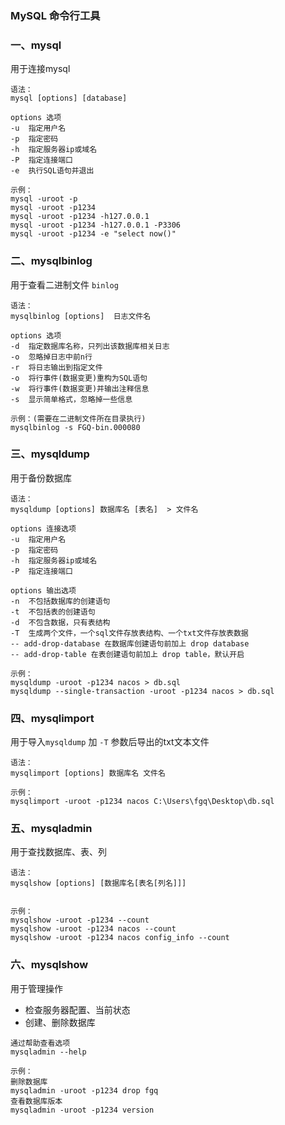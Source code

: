 ### MySQL 命令行工具
 
### 一、mysql
用于连接mysql

```
语法：
mysql [options] [database]

options 选项
-u  指定用户名
-p  指定密码
-h  指定服务器ip或域名
-P  指定连接端口
-e  执行SQL语句并退出

示例：
mysql -uroot -p
mysql -uroot -p1234
mysql -uroot -p1234 -h127.0.0.1
mysql -uroot -p1234 -h127.0.0.1 -P3306
mysql -uroot -p1234 -e "select now()"

```






### 二、mysqlbinlog
用于查看二进制文件 `binlog`

```
语法：
mysqlbinlog [options]  日志文件名

options 选项
-d  指定数据库名称，只列出该数据库相关日志
-o  忽略掉日志中前n行
-r  将日志输出到指定文件
-o  将行事件(数据变更)重构为SQL语句
-w  将行事件(数据变更)并输出注释信息
-s  显示简单格式，忽略掉一些信息

示例：(需要在二进制文件所在目录执行)
mysqlbinlog -s FGQ-bin.000080
```






### 三、mysqldump
用于备份数据库

```
语法：
mysqldump [options] 数据库名 [表名]  > 文件名

options 连接选项
-u  指定用户名
-p  指定密码
-h  指定服务器ip或域名
-P  指定连接端口

options 输出选项
-n  不包括数据库的创建语句
-t  不包括表的创建语句
-d  不包含数据，只有表结构
-T  生成两个文件，一个sql文件存放表结构、一个txt文件存放表数据
-- add-drop-database 在数据库创建语句前加上 drop database
-- add-drop-table 在表创建语句前加上 drop table，默认开启

示例：
mysqldump -uroot -p1234 nacos > db.sql
mysqldump --single-transaction -uroot -p1234 nacos > db.sql
```






### 四、mysqlimport
用于导入`mysqldump` 加 `-T` 参数后导出的txt文本文件

```
语法：
mysqlimport [options] 数据库名 文件名

示例：
mysqlimport -uroot -p1234 nacos C:\Users\fgq\Desktop\db.sql
```





### 五、mysqladmin
用于查找数据库、表、列


```
语法：
mysqlshow [options] [数据库名[表名[列名]]] 


示例：
mysqlshow -uroot -p1234 --count
mysqlshow -uroot -p1234 nacos --count
mysqlshow -uroot -p1234 nacos config_info --count
```




### 六、mysqlshow
用于管理操作
* 检查服务器配置、当前状态
* 创建、删除数据库


```
通过帮助查看选项
mysqladmin --help

示例：
删除数据库
mysqladmin -uroot -p1234 drop fgq
查看数据库版本
mysqladmin -uroot -p1234 version
```


 









































